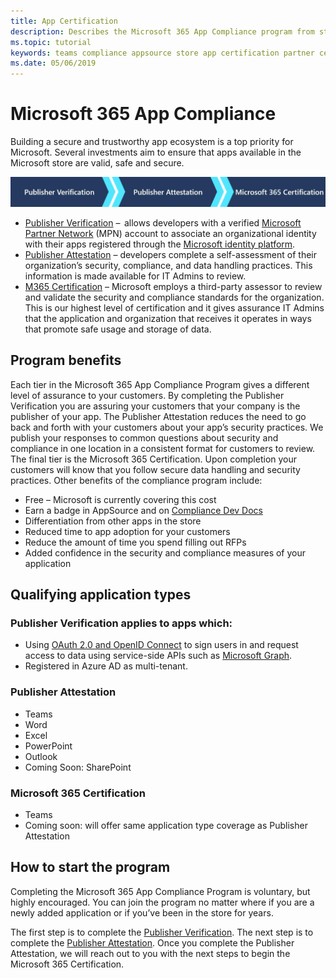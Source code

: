 ```yaml
---
title: App Certification
description: Describes the Microsoft 365 App Compliance program from store apps
ms.topic: tutorial
keywords: teams compliance appsource store app certification partner center
ms.date: 05/06/2019
---
```


# Microsoft 365 App Compliance 

Building a secure and trustworthy app ecosystem is a top priority for Microsoft. Several investments aim to ensure that apps available in the Microsoft store are valid, safe and secure. 

  ![3 Tier Approach to App Compliance](../../../../assets/images/Three_Tiers.png) 

-	[Publisher Verification](https://docs.microsoft.com/azure/active-directory/develop/publisher-verification-overview)  –  allows developers with a verified [Microsoft Partner Network](https://partner.microsoft.com/membership) (MPN) account to associate an organizational identity with their apps registered through the [Microsoft identity platform](https://docs.microsoft.com/azure/active-directory/develop/).
-	[Publisher Attestation](https://docs.microsoft.com/microsoft-365-app-certification/docs/enterprise-app-attestation-guide) – developers complete a self-assessment of their organization’s security, compliance, and data handling practices. This information is made available for IT Admins to review. 
-	[M365 Certification](https://docs.microsoft.com/microsoft-365-app-certification/docs/enterprise-app-certification-guide) – Microsoft employs a third-party assessor to review and validate the security and compliance standards for the organization. This is our highest level of certification and it gives assurance IT Admins that the application and organization that receives it operates in ways that promote safe usage and storage of data.


## Program benefits

Each tier in the Microsoft 365 App Compliance Program gives a different level of assurance to your customers. By completing the Publisher Verification you are assuring your customers that your company is the publisher of your app. The Publisher Attestation reduces the need to go back and forth with your customers about your app’s security practices. We publish your responses to common questions about security and compliance in one location in a consistent format for customers to review. The final tier is the Microsoft 365 Certification. Upon completion your customers will know that you follow secure data handling and security practices. Other benefits of the compliance program include:
-	Free – Microsoft is currently covering this cost
-	Earn a badge in AppSource and on [Compliance Dev Docs](https://docs.microsoft.com/microsoft-365-app-certification/teams/teams-apps)
-	Differentiation from other apps in the store
-	Reduced time to app adoption for your customers
-	Reduce the amount of time you spend filling out RFPs
-	Added confidence in the security and compliance measures of your application

## Qualifying application types 
### Publisher Verification applies to apps which: 
- Using [OAuth 2.0 and OpenID Connect](https://docs.microsoft.com/azure/active-directory/develop/active-directory-v2-protocols) to sign users in and request access to data using service-side APIs such as [Microsoft Graph](https://developer.microsoft.com/graph/). 
- Registered in Azure AD as multi-tenant. 

### Publisher Attestation
-	Teams
-	Word
-	Excel
-	PowerPoint
-	Outlook
- Coming Soon: SharePoint

### Microsoft 365 Certification
-	Teams
-	Coming soon: will offer same application type coverage as Publisher Attestation

## How to start the program

Completing the Microsoft 365 App Compliance Program is voluntary, but highly encouraged. You can join the program no matter where if you are a newly added application or if you’ve been in the store for years. 

The first step is to complete the [Publisher Verification](https://docs.microsoft.com/azure/active-directory/develop/publisher-verification-overview). The next step is to complete the [Publisher Attestation](https://docs.microsoft.com/microsoft-365-app-certification/docs/attestation). Once you complete the Publisher Attestation, we will reach out to you with the next steps to begin the Microsoft 365 Certification.
